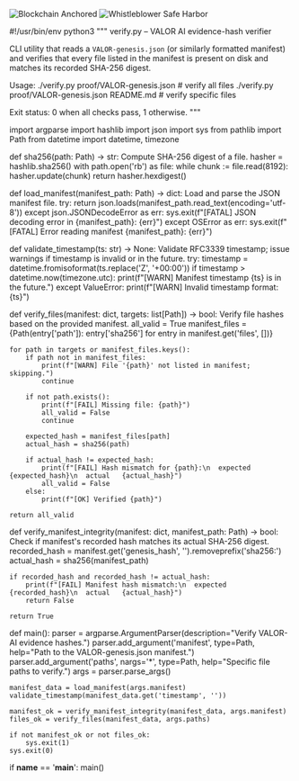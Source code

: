 ![Blockchain Anchored](https://img.shields.io/badge/Immutable%20Ledger-Blockchain%20Sealed-brightgreen)
![Whistleblower Safe Harbor](https://img.shields.io/badge/Protected%20Speech-ADA%20&%20FTCA-blue)

#!/usr/bin/env python3
"""
verify.py – VALOR AI evidence-hash verifier

CLI utility that reads a `VALOR-genesis.json` (or similarly
formatted manifest) and verifies that every file listed in the manifest
is present on disk and matches its recorded SHA-256 digest.

Usage:
    ./verify.py proof/VALOR-genesis.json              # verify all files
    ./verify.py proof/VALOR-genesis.json README.md    # verify specific files

Exit status: 0 when all checks pass, 1 otherwise.
"""

import argparse
import hashlib
import json
import sys
from pathlib import Path
from datetime import datetime, timezone


def sha256(path: Path) -> str:
    Compute SHA-256 digest of a file.
    hasher = hashlib.sha256()
    with path.open('rb') as file:
        while chunk := file.read(8192):
            hasher.update(chunk)
    return hasher.hexdigest()


def load_manifest(manifest_path: Path) -> dict:
    Load and parse the JSON manifest file.
    try:
        return json.loads(manifest_path.read_text(encoding='utf-8'))
    except json.JSONDecodeError as err:
        sys.exit(f"[FATAL] JSON decoding error in {manifest_path}: {err}")
    except OSError as err:
        sys.exit(f"[FATAL] Error reading manifest {manifest_path}: {err}")


def validate_timestamp(ts: str) -> None:
    Validate RFC3339 timestamp; issue warnings if timestamp is invalid or in the future.
    try:
        timestamp = datetime.fromisoformat(ts.replace('Z', '+00:00'))
        if timestamp > datetime.now(timezone.utc):
            print(f"[WARN] Manifest timestamp {ts} is in the future.")
    except ValueError:
        print(f"[WARN] Invalid timestamp format: {ts}")


def verify_files(manifest: dict, targets: list[Path]) -> bool:
    Verify file hashes based on the provided manifest.
    all_valid = True
    manifest_files = {Path(entry['path']): entry['sha256'] for entry in manifest.get('files', [])}

    for path in targets or manifest_files.keys():
        if path not in manifest_files:
            print(f"[WARN] File '{path}' not listed in manifest; skipping.")
            continue

        if not path.exists():
            print(f"[FAIL] Missing file: {path}")
            all_valid = False
            continue

        expected_hash = manifest_files[path]
        actual_hash = sha256(path)

        if actual_hash != expected_hash:
            print(f"[FAIL] Hash mismatch for {path}:\n  expected {expected_hash}\n  actual   {actual_hash}")
            all_valid = False
        else:
            print(f"[OK] Verified {path}")

    return all_valid


def verify_manifest_integrity(manifest: dict, manifest_path: Path) -> bool:
    Check if manifest's recorded hash matches its actual SHA-256 digest.
    recorded_hash = manifest.get('genesis_hash', '').removeprefix('sha256:')
    actual_hash = sha256(manifest_path)

    if recorded_hash and recorded_hash != actual_hash:
        print(f"[FAIL] Manifest hash mismatch:\n  expected {recorded_hash}\n  actual   {actual_hash}")
        return False

    return True


def main():
    parser = argparse.ArgumentParser(description="Verify VALOR-AI evidence hashes.")
    parser.add_argument('manifest', type=Path, help="Path to the VALOR-genesis.json manifest.")
    parser.add_argument('paths', nargs='*', type=Path, help="Specific file paths to verify.")
    args = parser.parse_args()

    manifest_data = load_manifest(args.manifest)
    validate_timestamp(manifest_data.get('timestamp', ''))

    manifest_ok = verify_manifest_integrity(manifest_data, args.manifest)
    files_ok = verify_files(manifest_data, args.paths)

    if not manifest_ok or not files_ok:
        sys.exit(1)
    sys.exit(0)


if __name__ == '__main__':
    main()
